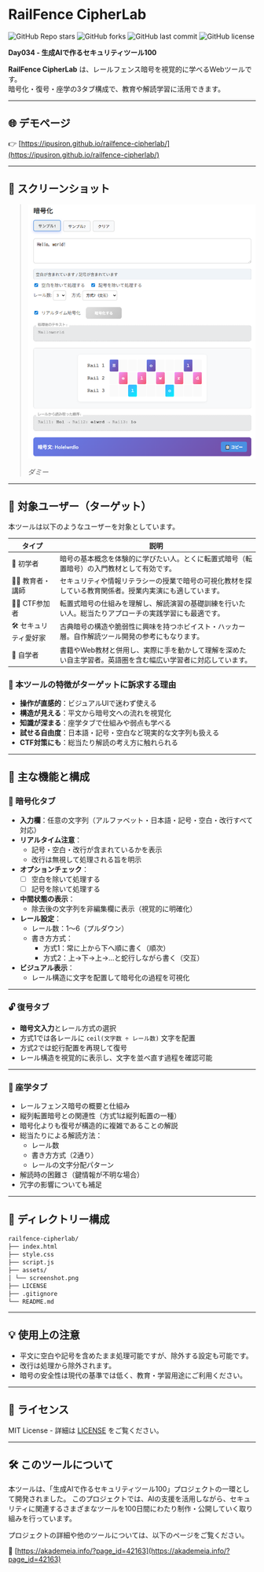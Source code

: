 # RailFence CipherLab

![GitHub Repo stars](https://img.shields.io/github/stars/ipusiron/railfence-cipherlab?style=social)
![GitHub forks](https://img.shields.io/github/forks/ipusiron/railfence-cipherlab?style=social)
![GitHub last commit](https://img.shields.io/github/last-commit/ipusiron/railfence-cipherlab)
![GitHub license](https://img.shields.io/github/license/ipusiron/railfence-cipherlab)

**Day034 - 生成AIで作るセキュリティツール100**

**RailFence CipherLab** は、レールフェンス暗号を視覚的に学べるWebツールです。  
暗号化・復号・座学の3タブ構成で、教育や解読学習に活用できます。

---

## 🌐 デモページ

👉 [https://ipusiron.github.io/railfence-cipherlab/](https://ipusiron.github.io/railfence-cipherlab/)


---

## 📸 スクリーンショット

> ![ダミー](assets/screenshot.png)
>
> *ダミー*

---

## 🎯 対象ユーザー（ターゲット）

本ツールは以下のようなユーザーを対象としています。

| タイプ | 説明 |
|--------|------|
| 🔰 初学者 | 暗号の基本概念を体験的に学びたい人。とくに転置式暗号（転置暗号）の入門教材として有効です。 |
| 👩‍🏫 教育者・講師 | セキュリティや情報リテラシーの授業で暗号の可視化教材を探している教育関係者。授業内実演にも適しています。 |
| 🧑‍🎓 CTF参加者 | 転置式暗号の仕組みを理解し、解読演習の基礎訓練を行いたい人。総当たりアプローチの実践学習にも最適です。 |
| 🛠️ セキュリティ愛好家 | 古典暗号の構造や脆弱性に興味を持つホビイスト・ハッカー層。自作解読ツール開発の参考にもなります。 |
| 📖 自学者 | 書籍やWeb教材と併用し、実際に手を動かして理解を深めたい自主学習者。英語圏を含む幅広い学習者に対応しています。 |

### 🧠 本ツールの特徴がターゲットに訴求する理由

- **操作が直感的**：ビジュアルUIで迷わず使える
- **構造が見える**：平文から暗号文への流れを視覚化
- **知識が深まる**：座学タブで仕組みや弱点も学べる
- **試せる自由度**：日本語・記号・空白など現実的な文字列も扱える
- **CTF対策にも**：総当たり解読の考え方に触れられる

---

## 🔧 主な機能と構成

### 🔐 暗号化タブ

- **入力欄**：任意の文字列（アルファベット・日本語・記号・空白・改行すべて対応）
- **リアルタイム注意**：
  - 記号・空白・改行が含まれているかを表示
  - 改行は無視して処理される旨を明示
- **オプションチェック**：
  - [ ] 空白を除いて処理する
  - [ ] 記号を除いて処理する
- **中間状態の表示**：
  - 除去後の文字列を非編集欄に表示（視覚的に明確化）
- **レール設定**：
  - レール数：1〜6（プルダウン）
  - 書き方方式：
    - 方式1：常に上から下へ順に書く（順次）
    - 方式2：上→下→上→…と蛇行しながら書く（交互）
- **ビジュアル表示**：
  - レール構造に文字を配置して暗号化の過程を可視化

---

### 🔓 復号タブ

- **暗号文入力**とレール方式の選択
- 方式1では各レールに `ceil(文字数 ÷ レール数)` 文字を配置
- 方式2では蛇行配置を再現して復号
- レール構造を視覚的に表示し、文字を並べ直す過程を確認可能

---

### 📘 座学タブ

- レールフェンス暗号の概要と仕組み
- 縦列転置暗号との関連性（方式1は縦列転置の一種）
- 暗号化よりも復号が構造的に複雑であることの解説
- 総当たりによる解読方法：
  - レール数
  - 書き方方式（2通り）
  - レールの文字分配パターン
- 解読時の困難さ（鍵情報が不明な場合）
- 冗字の影響についても補足

---

## 📂 ディレクトリー構成

```
railfence-cipherlab/
├── index.html
├── style.css
├── script.js
├── assets/
│ └── screenshot.png
├── LICENSE
├── .gitignore
└── README.md
```

---

## 💡 使用上の注意

- 平文に空白や記号を含めたまま処理可能ですが、除外する設定も可能です。
- 改行は処理から除外されます。
- 暗号の安全性は現代の基準では低く、教育・学習用途にご利用ください。

---

## 📄 ライセンス

MIT License - 詳細は [LICENSE](LICENSE) をご覧ください。

---

## 🛠 このツールについて

本ツールは、「生成AIで作るセキュリティツール100」プロジェクトの一環として開発されました。 このプロジェクトでは、AIの支援を活用しながら、セキュリティに関連するさまざまなツールを100日間にわたり制作・公開していく取り組みを行っています。

プロジェクトの詳細や他のツールについては、以下のページをご覧ください。

🔗 [https://akademeia.info/?page_id=42163](https://akademeia.info/?page_id=42163)
